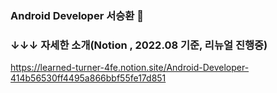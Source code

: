 ### Android Developer 서승환 👋
### ↓↓↓ 자세한 소개(Notion , 2022.08 기준, 리뉴얼 진행중)

https://learned-turner-4fe.notion.site/Android-Developer-414b56530ff4495a866bbf55fe17d851



